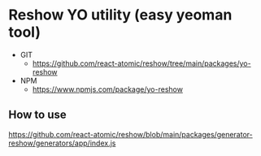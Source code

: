 Reshow YO utility (easy yeoman tool) 
===============

* GIT
   * https://github.com/react-atomic/reshow/tree/main/packages/yo-reshow
* NPM
   * https://www.npmjs.com/package/yo-reshow

## How to use
https://github.com/react-atomic/reshow/blob/main/packages/generator-reshow/generators/app/index.js

